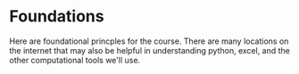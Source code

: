 # Foundations
Here are foundational princples for the course. There are many locations on the internet that may also be helpful in understanding python, excel, and the other computational tools we'll use.

```{tableofcontents}
```